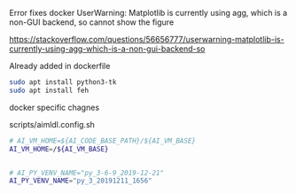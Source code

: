 

Error fixes
docker UserWarning: Matplotlib is currently using agg, which is a non-GUI backend, so cannot show the figure

https://stackoverflow.com/questions/56656777/userwarning-matplotlib-is-currently-using-agg-which-is-a-non-gui-backend-so

Already added in dockerfile
```bash
sudo apt install python3-tk
sudo apt install feh
```
docker specific chagnes

scripts/aimldl.config.sh

```bash
# AI_VM_HOME=${AI_CODE_BASE_PATH}/${AI_VM_BASE}
AI_VM_HOME=/${AI_VM_BASE}


# AI_PY_VENV_NAME="py_3-6-9_2019-12-21"
AI_PY_VENV_NAME="py_3_20191211_1656"
```